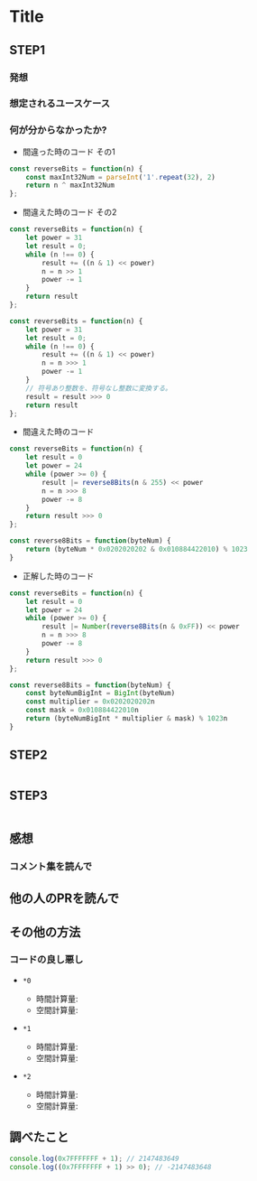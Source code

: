 # Title

## STEP1

### 発想

### 想定されるユースケース

### 何が分からなかったか?

- 間違った時のコード その1

```javascript
const reverseBits = function(n) {
    const maxInt32Num = parseInt('1'.repeat(32), 2)
    return n ^ maxInt32Num
};
```

- 間違えた時のコード その2

```javascript
const reverseBits = function(n) {
    let power = 31
    let result = 0;
    while (n !== 0) {
        result += ((n & 1) << power)
        n = n >> 1
        power -= 1
    }
    return result
};
```

```javascript
const reverseBits = function(n) {
    let power = 31
    let result = 0;
    while (n !== 0) {
        result += ((n & 1) << power)
        n = n >>> 1
        power -= 1
    }
    // 符号あり整数を、符号なし整数に変換する。
    result = result >>> 0
    return result
};
```

- 間違えた時のコード

```javascript
const reverseBits = function(n) {
    let result = 0
    let power = 24 
    while (power >= 0) {
        result |= reverse8Bits(n & 255) << power
        n = n >>> 8
        power -= 8
    }
    return result >>> 0
};

const reverse8Bits = function(byteNum) {
    return (byteNum * 0x0202020202 & 0x010884422010) % 1023
}
```

- 正解した時のコード

```javascript
const reverseBits = function(n) {
    let result = 0
    let power = 24 
    while (power >= 0) {
        result |= Number(reverse8Bits(n & 0xFF)) << power
        n = n >>> 8
        power -= 8
    }
    return result >>> 0
};

const reverse8Bits = function(byteNum) {
    const byteNumBigInt = BigInt(byteNum)
    const multiplier = 0x0202020202n
    const mask = 0x010884422010n
    return (byteNumBigInt * multiplier & mask) % 1023n
}
```

## STEP2

```javascript
```

## STEP3

```javascript
```

## 感想

### コメント集を読んで

## 他の人のPRを読んで

## その他の方法

### コードの良し悪し

* `*0`
  * 時間計算量:
  * 空間計算量:

* `*1`
  * 時間計算量:
  * 空間計算量:

* `*2`
  * 時間計算量:
  * 空間計算量:

## 調べたこと

```javascript
console.log(0x7FFFFFFF + 1); // 2147483649
console.log((0x7FFFFFFF + 1) >> 0); // -2147483648
```
